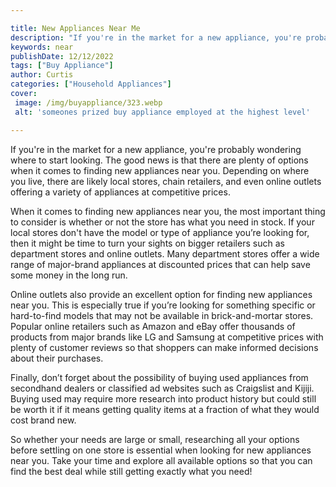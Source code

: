 ```yaml
---

title: New Appliances Near Me
description: "If you're in the market for a new appliance, you're probably wondering where to start looking. The good news is that there are ple...see more detail"
keywords: near
publishDate: 12/12/2022
tags: ["Buy Appliance"]
author: Curtis
categories: ["Household Appliances"]
cover: 
 image: /img/buyappliance/323.webp
 alt: 'someones prized buy appliance employed at the highest level'

---
```


If you're in the market for a new appliance, you're probably wondering where to start looking. The good news is that there are plenty of options when it comes to finding new appliances near you. Depending on where you live, there are likely local stores, chain retailers, and even online outlets offering a variety of appliances at competitive prices. 

When it comes to finding new appliances near you, the most important thing to consider is whether or not the store has what you need in stock. If your local stores don't have the model or type of appliance you’re looking for, then it might be time to turn your sights on bigger retailers such as department stores and online outlets. Many department stores offer a wide range of major-brand appliances at discounted prices that can help save some money in the long run. 

Online outlets also provide an excellent option for finding new appliances near you. This is especially true if you’re looking for something specific or hard-to-find models that may not be available in brick-and-mortar stores. Popular online retailers such as Amazon and eBay offer thousands of products from major brands like LG and Samsung at competitive prices with plenty of customer reviews so that shoppers can make informed decisions about their purchases. 

Finally, don’t forget about the possibility of buying used appliances from secondhand dealers or classified ad websites such as Craigslist and Kijiji. Buying used may require more research into product history but could still be worth it if it means getting quality items at a fraction of what they would cost brand new. 

So whether your needs are large or small, researching all your options before settling on one store is essential when looking for new appliances near you. Take your time and explore all available options so that you can find the best deal while still getting exactly what you need!
